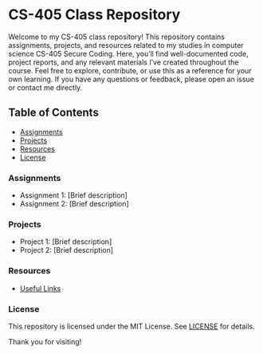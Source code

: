 # CS-405 Class Repository

Welcome to my CS-405 class repository! This repository contains assignments, projects, and resources related to my studies in computer science CS-405 Secure Coding. 
Here, you’ll find well-documented code, project reports, and any relevant materials I’ve created throughout the course. 
Feel free to explore, contribute, or use this as a reference for your own learning. If you have any questions or feedback, please open an issue or contact me directly.

## Table of Contents
- [Assignments](#assignments)
- [Projects](#projects)
- [Resources](#resources)
- [License](#license)

### Assignments
- Assignment 1: [Brief description]
- Assignment 2: [Brief description]

### Projects
- Project 1: [Brief description]
- Project 2: [Brief description]

### Resources
- [Useful Links](#)

### License
This repository is licensed under the MIT License. See [LICENSE](LICENSE) for details. 

Thank you for visiting!
